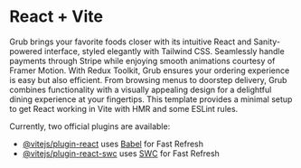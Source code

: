 # React + Vite

Grub brings your favorite foods closer with its intuitive React and Sanity-powered interface, styled elegantly with Tailwind CSS. Seamlessly handle payments through Stripe while enjoying smooth animations courtesy of Framer Motion. With Redux Toolkit, Grub ensures your ordering experience is easy but also efficient. From browsing menus to doorstep delivery, Grub combines functionality with a visually appealing design for a delightful dining experience at your fingertips.
This template provides a minimal setup to get React working in Vite with HMR and some ESLint rules.

Currently, two official plugins are available:

- [@vitejs/plugin-react](https://github.com/vitejs/vite-plugin-react/blob/main/packages/plugin-react/README.md) uses [Babel](https://babeljs.io/) for Fast Refresh
- [@vitejs/plugin-react-swc](https://github.com/vitejs/vite-plugin-react-swc) uses [SWC](https://swc.rs/) for Fast Refresh

